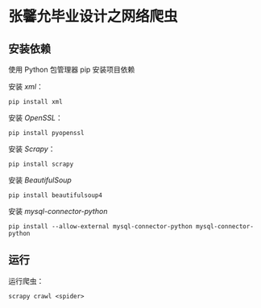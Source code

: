 # 张馨允毕业设计之网络爬虫

## 安装依赖

使用 Python 包管理器 pip 安装项目依赖

安装 *xml*：

	pip install xml

安装 *OpenSSL*：

	pip install pyopenssl

安装 *Scrapy*：

	pip install scrapy

安装 *BeautifulSoup*

	pip install beautifulsoup4

安装 *mysql-connector-python*

	pip install --allow-external mysql-connector-python mysql-connector-python

## 运行

运行爬虫：

	scrapy crawl <spider>
